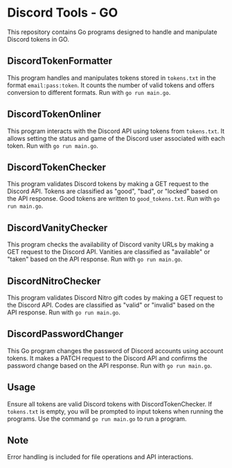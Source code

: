 # Discord Tools - GO

This repository contains Go programs designed to handle and manipulate Discord tokens in GO.

## DiscordTokenFormatter

This program handles and manipulates tokens stored in `tokens.txt` in the format `email:pass:token`. It counts the number of valid tokens and offers conversion to different formats. Run with `go run main.go`.

## DiscordTokenOnliner

This program interacts with the Discord API using tokens from `tokens.txt`. It allows setting the status and game of the Discord user associated with each token. Run with `go run main.go`.

## DiscordTokenChecker

This program validates Discord tokens by making a GET request to the Discord API. Tokens are classified as "good", "bad", or "locked" based on the API response. Good tokens are written to `good_tokens.txt`. Run with `go run main.go`.

## DiscordVanityChecker

This program checks the availability of Discord vanity URLs by making a GET request to the Discord API. Vanities are classified as "available" or "taken" based on the API response. Run with `go run main.go`.

## DiscordNitroChecker

This program validates Discord Nitro gift codes by making a GET request to the Discord API. Codes are classified as "valid" or "invalid" based on the API response. Run with `go run main.go`.

## DiscordPasswordChanger

This Go program changes the password of Discord accounts using account tokens. It makes a PATCH request to the Discord API and confirms the password change based on the API response. Run with `go run main.go`.

## Usage

Ensure all tokens are valid Discord tokens with DiscordTokenChecker. If `tokens.txt` is empty, you will be prompted to input tokens when running the programs. Use the command `go run main.go` to run a program.

## Note

Error handling is included for file operations and API interactions.
